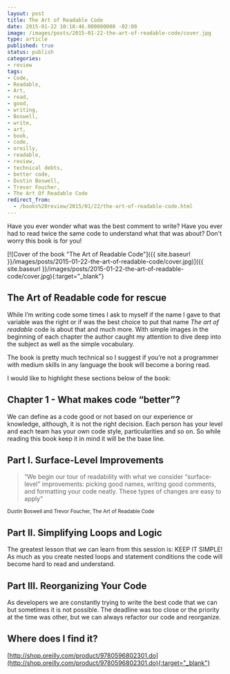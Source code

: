 ```yaml
---
layout: post
title: The Art of Readable Code
date: 2015-01-22 10:18:46.000000000 -02:00
image: /images/posts/2015-01-22-the-art-of-readable-code/cover.jpg
type: article
published: true
status: publish
categories:
- review
tags:
- Code,
- Readable,
- Art,
- read,
- good,
- writing,
- Boswell,
- write,
- art,
- book,
- code,
- oreilly,
- readable,
- review,
- technical debts,
- better code,
- Dustin Boswell,
- Trevor Foucher,
- The Art Of Readable Code
redirect_from:
  - /books%20review/2015/01/22/the-art-of-readable-code.html
---
```


Have you ever wonder what was the best comment to write? Have you ever had
to read twice the same code to understand what that was about? Don't worry
this book is for you!

[![Cover of the book "The Art of Readable Code"]({{ site.baseurl }}/images/posts/2015-01-22-the-art-of-readable-code/cover.jpg)]({{ site.baseurl }}/images/posts/2015-01-22-the-art-of-readable-code/cover.jpg){:target="_blank"}

## The Art of Readable code for rescue

While I’m writing code some times I ask to myself if the name I gave to that
variable was the right or if was the best choice to put that
name _The art of readable_ code is about that and much more. With simple images in
the beginning of each chapter the author caught my attention to dive deep into
the subject as well as the simple vocabulary.

The book is pretty much technical so I suggest if you’re not a programmer with
medium skills in any language the book will become a boring read.

I would like to highlight these sections below of the book:

## Chapter 1 - What makes code “better”?

We can define as a code good or not based on our experience or knowledge,
although, it is not the right decision. Each person has your level and each team
has your own code style, particularities and so on. So while reading this book
keep it in mind it will be the base line.

## Part I. Surface-Level Improvements

> “We begin our tour of readability with what we consider “surface-level” improvements:
> picking good names, writing good comments, and formatting your code neatly.
> These types of changes are easy to apply”

<small style="text-align: right;">Dustin Boswell and Trevor Foucher, The Art of Readable Code</small>

## Part II. Simplifying Loops and Logic

The greatest lesson that we can learn from this session is: KEEP IT SIMPLE!
As much as you create nested loops and statement conditions the code will become
hard to read and understand.

## Part III. Reorganizing Your Code

As developers we are constantly trying to write the best code that we can but
sometimes it is not possible. The deadline was too close or the priority at the
time was other, but we can always refactor our code and reorganize.

## Where does I find it?

[http://shop.oreilly.com/product/9780596802301.do](http://shop.oreilly.com/product/9780596802301.do){:target="_blank"}